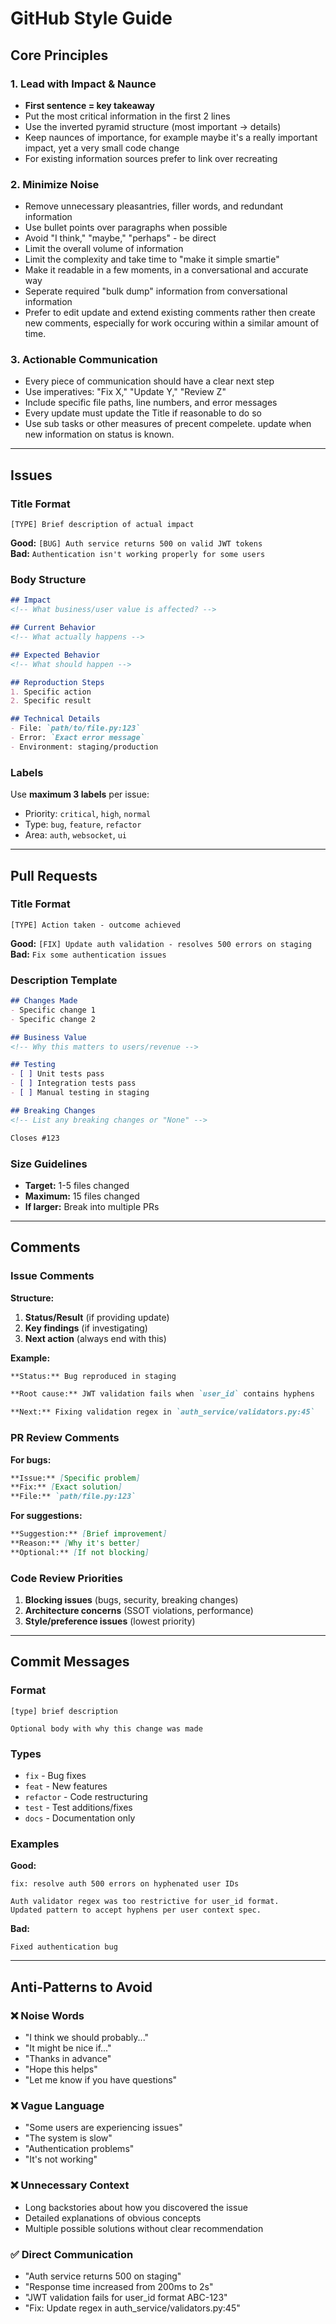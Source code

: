 # GitHub Style Guide

## Core Principles

### 1. Lead with Impact & Naunce
- **First sentence = key takeaway**
- Put the most critical information in the first 2 lines
- Use the inverted pyramid structure (most important → details)
- Keep naunces of importance, for example maybe it's a really important impact, yet a very small code change
- For existing information sources prefer to link over recreating

### 2. Minimize Noise
- Remove unnecessary pleasantries, filler words, and redundant information
- Use bullet points over paragraphs when possible
- Avoid "I think," "maybe," "perhaps" - be direct
- Limit the overall volume of information
- Limit the complexity and take time to "make it simple smartie"
- Make it readable in a few moments, in a conversational and accurate way
- Seperate required "bulk dump" information from conversational information
- Prefer to edit update and extend existing comments rather then create new comments, especially 
for work occuring within a similar amount of time.

### 3. Actionable Communication
- Every piece of communication should have a clear next step
- Use imperatives: "Fix X," "Update Y," "Review Z"
- Include specific file paths, line numbers, and error messages
- Every update must update the Title if reasonable to do so
- Use sub tasks or other measures of precent compelete. update when new information on status is known.

---

## Issues

### Title Format
```
[TYPE] Brief description of actual impact
```
**Good:** `[BUG] Auth service returns 500 on valid JWT tokens`  
**Bad:** `Authentication isn't working properly for some users`

### Body Structure
```markdown
## Impact
<!-- What business/user value is affected? -->

## Current Behavior
<!-- What actually happens -->

## Expected Behavior
<!-- What should happen -->

## Reproduction Steps
1. Specific action
2. Specific result

## Technical Details
- File: `path/to/file.py:123`
- Error: `Exact error message`
- Environment: staging/production
```

### Labels
Use **maximum 3 labels** per issue:
- Priority: `critical`, `high`, `normal`
- Type: `bug`, `feature`, `refactor`
- Area: `auth`, `websocket`, `ui`

---

## Pull Requests

### Title Format
```
[TYPE] Action taken - outcome achieved
```
**Good:** `[FIX] Update auth validation - resolves 500 errors on staging`  
**Bad:** `Fix some authentication issues`

### Description Template
```markdown
## Changes Made
- Specific change 1
- Specific change 2

## Business Value
<!-- Why this matters to users/revenue -->

## Testing
- [ ] Unit tests pass
- [ ] Integration tests pass
- [ ] Manual testing in staging

## Breaking Changes
<!-- List any breaking changes or "None" -->

Closes #123
```

### Size Guidelines
- **Target:** 1-5 files changed
- **Maximum:** 15 files changed
- **If larger:** Break into multiple PRs

---

## Comments

### Issue Comments
**Structure:**
1. **Status/Result** (if providing update)
2. **Key findings** (if investigating)
3. **Next action** (always end with this)

**Example:**
```markdown
**Status:** Bug reproduced in staging

**Root cause:** JWT validation fails when `user_id` contains hyphens

**Next:** Fixing validation regex in `auth_service/validators.py:45`
```

### PR Review Comments
**For bugs:**
```markdown
**Issue:** [Specific problem]
**Fix:** [Exact solution]
**File:** `path/file.py:123`
```

**For suggestions:**
```markdown
**Suggestion:** [Brief improvement]
**Reason:** [Why it's better]
**Optional:** [If not blocking]
```

### Code Review Priorities
1. **Blocking issues** (bugs, security, breaking changes)
2. **Architecture concerns** (SSOT violations, performance)
3. **Style/preference issues** (lowest priority)

---

## Commit Messages

### Format
```
[type] brief description

Optional body with why this change was made
```

### Types
- `fix` - Bug fixes
- `feat` - New features  
- `refactor` - Code restructuring
- `test` - Test additions/fixes
- `docs` - Documentation only

### Examples
**Good:**
```
fix: resolve auth 500 errors on hyphenated user IDs

Auth validator regex was too restrictive for user_id format.
Updated pattern to accept hyphens per user context spec.
```

**Bad:**
```
Fixed authentication bug
```

---

## Anti-Patterns to Avoid

### ❌ Noise Words
- "I think we should probably..."
- "It might be nice if..."  
- "Thanks in advance"
- "Hope this helps"
- "Let me know if you have questions"

### ❌ Vague Language
- "Some users are experiencing issues"
- "The system is slow"
- "Authentication problems"
- "It's not working"

### ❌ Unnecessary Context
- Long backstories about how you discovered the issue
- Detailed explanations of obvious concepts
- Multiple possible solutions without clear recommendation

### ✅ Direct Communication
- "Auth service returns 500 on staging"
- "Response time increased from 200ms to 2s"
- "JWT validation fails for user_id format ABC-123"
- "Fix: Update regex in auth_service/validators.py:45"
